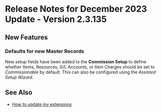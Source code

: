 # Release Notes for December 2023 Update - Version 2.3.135

## New Features

### Defaults for new Master Records

New setup fields have been added to the **Commission Setup** to define whether Items, Resources, G/L Accounts, or Item Charges should be set to *Commissionable* by default. This can also be configured using the *Assisted Setup Wizard*.

## See Also

- [How to update my extensions](../faq-index.md#i-want-to-update-my-version-of-nav-x-commission-management)
